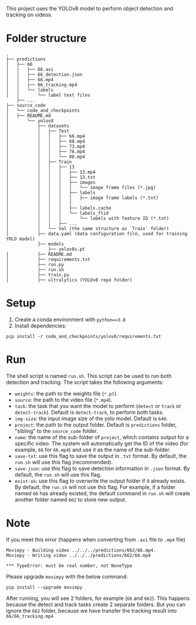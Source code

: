 This project uses the YOLOv8 model to perform object detection and tracking on videos.

# Folder structure
```
.
├── predictions
│   ├── 66
│   │   ├── 66.avi
│   │   ├── 66_detection.json
│   │   ├── 66.mp4
│   │   ├── 66_tracking.mp4
│   │   └── labels
│   │       └── label text files
    ├── ...
├── source_code
│   └── code_and_checkpoints
│   ├── README.md
│       └── yolov8
│           ├── datasets
│           │   ├── Test
│           │   │   ├── 66.mp4
│           │   │   ├── 68.mp4
│           │   │   ├── 73.mp4
│           │   │   ├── 76.mp4
│           │   │   └── 80.mp4
│           │   ├── Train
│           │   │   ├── 13
│           │   │   │   ├── 13.mp4
│           │   │   │   ├── 13.txt
│           │   │   │   ├── images
│           │   │   │   │   └── image frame files (*.jpg)
│           │   │   │   ├── labels
│           │   │   │   │   ├── image frame labels (*.txt)
│           │   │   │   │  
│           │   │   │   ├── labels.cache
│           │   │   │   └── labels_ftid
│           │   │   │       └── labels with feature ID (*.txt)
│           │   │   ├── ...
│           │   └── Val (the same structure as `Train` folder)
│           ├── data.yaml (data configuration file, used for training YOLO model)
            ├── models
                ├── yolov8s.pt
│           ├── README.md
│           ├── requirements.txt
│           ├── run.py
│           ├── run.sh
│           ├── train.py
│           ├── ultralytics (YOLOv8 repo folder)
```

# Setup
1. Create a conda environment with `python==3.8`
2. Install dependencies:
```
pip install -r code_and_checkpoints/yolov8/requirements.txt
```

# Run
The shell script is named `run.sh`. This script can be used to run both detection and tracking.
The script takes the following arguments:
- `weights`: the path to the weights file (`*.pt`).
- `source`: the path to the video file (`*.mp4`).
- `task`: the task that you want the model to perform (`detect` or `track` or `detect-track`). Default is `detect-track`, to perform both tasks.
- `img-size`: the input image size of the yolo model. Default is `640`.
- `project`: the path to the output folder. Default is `predictions` folder, "sibling" to the `source_code` folder.
- `name`: the name of the sub-folder of `project`, which contains output for a specific video. The system will automatically get the ID of the video (for example, `66` for `66.mp4`) and use it as the name of the sub-folder.
- `save-txt`: use this flag to save the output in `.txt` format. By default, the `run.sh` will use this flag (recommended).
- `save-json`: use this flag to save detection information in `.json` format. By default, the `run.sh` will use this flag.
- `exist-ok`: use this flag to overwrite the output folder if it already exists. By default, the `run.sh` will not use this flag. For example, if a folder named `66` has already existed, the default command in `run.sh` will create another folder named `662` to store new output.

# Note
If you meet this error (happens when converting from `.avi` file to `.mp4` file)
```
Moviepy - Building video ../../../predictions/662/66.mp4.
Moviepy - Writing video ../../../predictions/662/66.mp4

*** TypeError: must be real number, not NoneType
```
Please upgrade `moviepy` with the below command:
```
pip install --upgrade moviepy
```
After running, you will see 2 folders, for example (`66` and `662`). This happens because the detect and track tasks create 2 separate folders. But you can ignore the `662` folder, because we have transfer the tracking result into `66/66_tracking.mp4`
